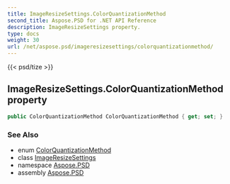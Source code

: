 ```yaml
---
title: ImageResizeSettings.ColorQuantizationMethod
second_title: Aspose.PSD for .NET API Reference
description: ImageResizeSettings property. 
type: docs
weight: 30
url: /net/aspose.psd/imageresizesettings/colorquantizationmethod/
---
```

{{< psd/tize >}}
## ImageResizeSettings.ColorQuantizationMethod property

```csharp
public ColorQuantizationMethod ColorQuantizationMethod { get; set; }
```

### See Also

* enum [ColorQuantizationMethod](../../colorquantizationmethod/)
* class [ImageResizeSettings](../)
* namespace [Aspose.PSD](../../imageresizesettings/)
* assembly [Aspose.PSD](../../../)



